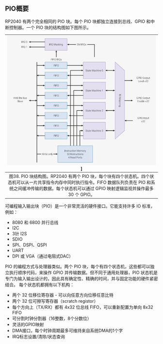 ## PIO概要

RP2040 有两个完全相同的 PIO 块。每个 PIO 块都独立连接到总线、GPIO 和中断控制器。一个 PIO 块的结构图如下图所示。


| ![图38](figures/figure-38.png)] |
|:--:|
| 图38. PIO 块结构图。RP2040 有两个 PIO 块，每个块有四个状态机。四个状态机可以从一片共享指令内存中同时执行指令。FIFO 数据队列负责在 PIO 和系统之间缓冲传输的数据。每个状态机可以通过 GPIO 映射逻辑监视并操作最多 30 个 GPIO。|

可编程输入输出块（PIO）是一个非常灵活的硬件接口。它能支持许多 IO 标准，例如：

- 8080 和 6800 并行总线
- I2C
- 3针 I2S
- SDIO
- SPI、DSPI、QSPI
- UART
- DPI 或 VGA（通过电阻式DAC）

PIO 的编程方式与处理器类似。两个 PIO 块，每个有四个状态机，这些都可以独立执行顺序代码，来操作 GPIO 并传输数据。但不同于通用处理器，PIO 状态机是专门为输入输出设计的，因此具有确定性、精确的时间，并与固定功能的硬件紧密结合。
每个状态机都拥有以下机构：

- 两个 32 位移位寄存器 - 可以向任意方向位移任意比特
- 两个 32 位可擦写寄存器（scratch registor）
- 每个方向上（TX/RX）都有 4x32 位总线 FIFO，可以重新配置为单向 8x32 FIFO
- 可分割时钟分割器（16整数，8个分数位）
- 灵活的GPIO映射
- DMA接口，每个时钟周期最多可维持来自系统DMA的1个字
- IRQ标志设置/清除/状态查询







